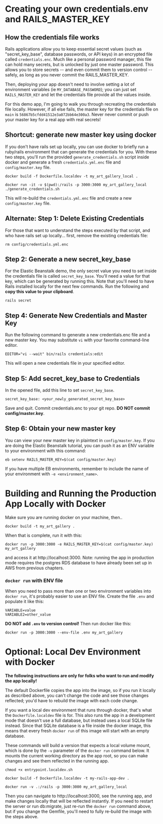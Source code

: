 # Creating your own credentials.env and RAILS_MASTER_KEY  

## How the credentials file works
Rails applications allow you to keep essential secret values (such as "secret_key_base", database passwords, or API keys) in an encrypted file called `credentials.enc`.  Much like a personal password manager, this file can hold many secrets, but is unlocked by just one master password.  This allows you to store secrets -- and even commit them to version control -- safely, as long as you never commit the RAILS_MASTER_KEY.  

Then, deploying your app doesn't need to involve setting a lot of environment variables (ie `MY_DATABASE_PASSWORD`); you can just set  `RAILS_MASTER_KEY` and let the credentials file provide all the values inside.

For this demo app, I'm going to walk you through recreating the credentials file locally. However, if all else fails, the master key for the credentials file on `main` is `56867b5cfdd41512e3a072bb64e300a3`. Never never commit or push your master key for a real app with real secrets!


## Shortcut: generate new master key using docker
If you don't have rails set up locally, you can use docker to briefly run a ruby/rails environment that can generate the credentials for you.  With these two steps, you'll run the provided `generate_credentials.sh` script inside docker and generate a fresh `credentials.yml.enc` file and `config/master.key` file.

```
docker build -f Dockerfile.localdev -t my_art_gallery_local .

docker run -it -v $(pwd):/rails -p 3000:3000 my_art_gallery_local ./generate_credentials.sh

```

This will re-build the `credentials.yml.enc` file and create a new `config/master.key` file.

## Alternate: Step 1: Delete Existing Credentials

For those that want to understand the steps executed by that script, and who have rails set up locally... first, remove the existing credentials file:

```
rm config/credentials.yml.enc
```

## Step 2: Generate a new secret_key_base
For the Elastic Beanstalk demo, the only secret value you need to set inside the credentials file is called `secret_key_base`.  You'll need a value for that key, which can be generated by running this.  Note that you'll need to have Rails installed locally for the next few commands.  Run the following and **copy this value to your clipboard**.
```
rails secret
```

## Step 4: Generate New Credentials and Master Key

Run the following command to generate a new credentials.enc file and a new master key.  You may substitute `vi` with your favorite command-line editor.

```
EDITOR="vi --wait" bin/rails credentials:edit
```

This will open a new credentials file in your specified editor.

## Step 5: Add secret_key_base to Credentials

In the opened file, add this line to set `secret_key_base`.

```
secret_key_base: <your_newly_generated_secret_key_base>
```

Save and quit.  Commit credentials.enc to your git repo.  **DO NOT commit config/master.key**.

## Step 6: Obtain your new master key 

You can view your new master key in plaintext in `config/master.key`.  If you are doing the Elastic Beanstalk tutorial, you can push it as an ENV variable to your environment with this command:

```
eb setenv RAILS_MASTER_KEY=$(cat config/master.key)
```

If you have multiple EB environments, remember to include the name of your environment with `-e <environment_name>`.


# Building and Running the Production App Locally with Docker

Make sure you are running docker on your machine, then..

```
docker build -t my_art_gallery .
```

When that is complete, run it with this:
```
docker run -p 3000:3000 -e RAILS_MASTER_KEY=$(cat config/master.key) my_art_gallery
```

and access it at http://localhost:3000.  Note: running the app in production mode requires the postgres RDS database to have already been set up in AWS from previous chapters.

### `docker run` with ENV file

When you need to pass more than one or two environment variables into `docker run`, it's probably easier to use an ENV file.  Create the file `.env` and populate it like this:

```
VARIABLE=value
VARIABLE2=other_value
```

**DO NOT add `.env` to version control!** Then run docker like this:

```
docker run -p 3000:3000 --env-file .env my_art_gallery
```


# Optional: Local Dev Environment with Docker

**The following instructions are only for folks who want to run and modify the app locally!**

The default Dockerfile copies the app into the image, so if you run it locally as described above, you can't change the code and see those changes reflected; you'd have to rebuild the image with each code change.

If you want a local dev environment that runs through docker, that's what the `Dockerfile.localdev` file is for.  This also runs the app in a development mode that doesn't use a full database, but instead uses a local SQLite file instead. Since that SQLite database is a file inside the docker image, this means that every fresh `docker run` of this image will start with an empty database.

These commands will build a version that expects a local volume mount, which is done by the `-v` parameter of the `docker run` command below. It mounts the current working directory as the app root, so you can make changes and see them reflected in the running app.

```
chmod +x entrypoint.localdev.sh

docker build -f Dockerfile.localdev -t my-rails-app-dev .

docker run -v .:/rails -p 3000:3000 my_art_gallery_local
```

Then you can navigate to http://localhost:3000, see the running app, and make changes locally that will be reflected instantly.  If you need to restart the server or run db:migrate, just re-run the `docker run` command above, but if you change the Gemfile, you'll need to fully re-build the image with the steps above.

